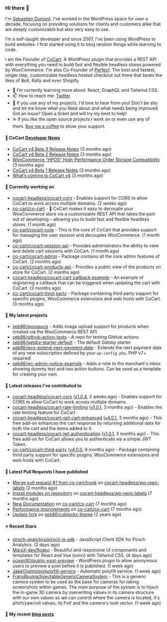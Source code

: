 ### Hi there 👋

I'm [Sebastien Dumont](https://sebastiendumont.com/). I’ve worked in the WordPress space for over a decade, focusing on providing solutions for clients and customers alike that are deeply customizable but also very easy to use.

I’m a self-taught developer and since 2007, I’ve been using WordPress to build websites. I first started using it to blog random things while learning to code.

I am the Founder of [CoCart](https://wordpress.org/plugins/cart-rest-api-for-woocommerce/). A WordPress plugin that provides a REST API with everything you need to build fast and flexible headless stores powered by WooCommerce. I'm also Co-Founder of [Perfect](https://perfectcheckout.com/). The best and fastest, single step, customizable headless hosted checkout out there that beats the likes of Bolt, Rally and even Shopify.

* 🌱 I’m currently learning more about: React, GraphQL and Tailwind CSS.
* 📫 How to reach me: [Twitter](https://twitter.com/sebd86)
* 💬 If you use any of my projects, I'd love to hear from you! Don't be shy and let me know what you liked about and what needs being improved. Got an issue? Open a ticket and will try my best to help!
* ☕ If you like the open source projects I work on or even use any of them. [Buy me a coffee](https://www.buymeacoffee.com/sebastien) to show your support.

#### 🛒 CoCart [Developer News](https://cocart.dev)

- [CoCart v4 Beta 3 Release Notes](https://cocart.dev/cocart-v4-beta-3-release-notes/) (3 months ago)
- [CoCart v4 Beta 2 Release Notes](https://cocart.dev/cocart-v4-beta-2-release-notes/) (3 months ago)
- [WooCommerce “HPOS” High-Performance Order Storage Compatibility](https://cocart.dev/woocommerce-hpos-high-performance-order-storage-compatibility/) (3 months ago)
- [CoCart v4 Beta 1 Release Notes](https://cocart.dev/cocart-v4-beta-1-release-notes/) (3 months ago)
- [What’s coming to CoCart v4](https://cocart.dev/whats-coming-to-cocart-v4/) (3 months ago)

#### 👷 Currently working on

- [cocart-headless/cocart-cors](https://github.com/cocart-headless/cocart-cors) - Enables support for CORS to allow CoCart to work across multiple domains. (2 weeks ago)
- [co-cart/co-cart](https://github.com/co-cart/co-cart) - 🛒 CoCart makes it easy to decouple your WooCommerce store via a customizable REST API that takes the pain out of developing – allowing you to build fast and flexible headless stores. (1 month ago)
- [co-cart/cocart-core](https://github.com/co-cart/cocart-core) - This is the core of CoCart that provides support for managing the user session and decouples WooCommerce. (1 month ago)
- [co-cart/cocart-session-api](https://github.com/co-cart/cocart-session-api) - Provides administrators the ability to view and delete cart sessions with CoCart. (1 month ago)
- [co-cart/cocart-admin](https://github.com/co-cart/cocart-admin) - Package contains all the core admin features of CoCart. (2 months ago)
- [co-cart/cocart-products-api](https://github.com/co-cart/cocart-products-api) - Provides a public view of the products on store for CoCart. (2 months ago)
- [cocart-headless/cocart-cart-callback-example](https://github.com/cocart-headless/cocart-cart-callback-example) - An example of registering a callback that can be triggered when updating the cart with CoCart. (3 months ago)
- [co-cart/cocart-third-party](https://github.com/co-cart/cocart-third-party) - Package containing third party support for specific plugins, WooCommerce extensions and web hosts with CoCart. (3 months ago)

#### 🌱 My latest projects

- [seb86/woosauce](https://github.com/seb86/woosauce) - Adds image upload support for products when created via the WooCommerce REST API
- [seb86/github-action-tests](https://github.com/seb86/github-action-tests) - A repo for testing GitHub actions.
- [seb86/gatsby-starter-default](https://github.com/seb86/gatsby-starter-default) - The default Gatsby starter
- [seb86/wcs-extend-next-payment-date](https://github.com/seb86/wcs-extend-next-payment-date) - Extends the next payment date of any new subscription defined by your `wp-config.php`. PHP v7&#43; required!
- [seb86/wc-admin-notice-example](https://github.com/seb86/wc-admin-notice-example) - Adds a note to the merchant&#39;s inbox showing dummy text and two action buttons. Can be used as a template for creating your own.

#### 🔭 Latest releases I've contributed to

- [cocart-headless/cocart-cors](https://github.com/cocart-headless/cocart-cors) ([v1.0.4](https://github.com/cocart-headless/cocart-cors/releases/tag/v1.0.4), 2 weeks ago) - Enables support for CORS to allow CoCart to work across multiple domains.
- [cocart-headless/cocart-rate-limiting](https://github.com/cocart-headless/cocart-rate-limiting) ([v1.0.1](https://github.com/cocart-headless/cocart-rate-limiting/releases/tag/v1.0.1), 3 months ago) - Enables the rate limiting feature for CoCart.
- [cocart-headless/cocart-get-cart-enhanced](https://github.com/cocart-headless/cocart-get-cart-enhanced) ([v4.0.1](https://github.com/cocart-headless/cocart-get-cart-enhanced/releases/tag/v4.0.1), 3 months ago) - This free add-on enhances the cart response by returning additional data for both the cart and the items added to it.
- [cocart-headless/cocart-jwt-authentication](https://github.com/cocart-headless/cocart-jwt-authentication) ([v1.0.1](https://github.com/cocart-headless/cocart-jwt-authentication/releases/tag/v1.0.1), 3 months ago) - This free add-on for CoCart allows you to authenticate via a simple JWT Token.
- [co-cart/cocart-third-party](https://github.com/co-cart/cocart-third-party) ([v4.0.0](https://github.com/co-cart/cocart-third-party/releases/tag/v4.0.0), 9 months ago) - Package containing third party support for specific plugins, WooCommerce extensions and web hosts with CoCart.

#### 🔨 Latest Pull Requests I have published

- [Merge pull request #1 from co-cart/trunk](https://github.com/cocart-headless/wp-repo-labels/pull/2) on [cocart-headless/wp-repo-labels](https://github.com/cocart-headless/wp-repo-labels) (2 months ago)
- [Install modules on repository](https://github.com/cocart-headless/wp-repo-labels/pull/1) on [cocart-headless/wp-repo-labels](https://github.com/cocart-headless/wp-repo-labels) (7 months ago)
- [New Documentation](https://github.com/co-cart/co-cart/pull/377) on [co-cart/co-cart](https://github.com/co-cart/co-cart) (7 months ago)
- [Performance improvements](https://github.com/co-cart/co-cart/pull/376) on [co-cart/co-cart](https://github.com/co-cart/co-cart) (7 months ago)
- [Update fork](https://github.com/seb86/coblocks-theme/pull/2) on [seb86/coblocks-theme](https://github.com/seb86/coblocks-theme) (2 years ago)

#### ⭐ Recent Stars

- [pirsch-analytics/pirsch-js-sdk](https://github.com/pirsch-analytics/pirsch-js-sdk) - JavaScript Client SDK for Pirsch Analytics. (2 days ago)
- [MarsX-dev/floatui](https://github.com/MarsX-dev/floatui) - Beautiful and responsive UI components and templates for React and Vue (soon) with Tailwind CSS. (4 days ago)
- [ocean90/public-post-preview](https://github.com/ocean90/public-post-preview) - WordPress plugin to allow anonymous users to preview a post before it is published. (1 week ago)
- [JakeChampion/polyfill-service](https://github.com/JakeChampion/polyfill-service) - Automatic polyfill service. (1 week ago)
- [FransBouma/InjectableGenericCameraSystem](https://github.com/FransBouma/InjectableGenericCameraSystem) - This is a generic camera system to be used as the base for cameras for taking screenshots within games. The main purpose of the system is to hijack the in-game 3D camera by overwriting values in its camera structure with our own values so we can control where the camera is located, it&#39;s pitch/yaw/roll values, its FoV and the camera&#39;s look vector.  (1 week ago)

#### 📜 My recent [blog posts](https://sebastiendumont.com)

